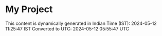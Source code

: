 # My Project

This content is dynamically generated in Indian Time (IST): 2024-05-12 11:25:47 IST
Converted to UTC: 2024-05-12 05:55:47 UTC

